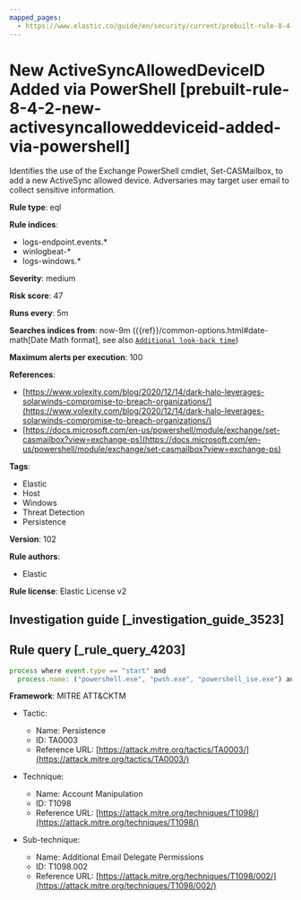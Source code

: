 ```yaml
---
mapped_pages:
  - https://www.elastic.co/guide/en/security/current/prebuilt-rule-8-4-2-new-activesyncalloweddeviceid-added-via-powershell.html
---
```


# New ActiveSyncAllowedDeviceID Added via PowerShell [prebuilt-rule-8-4-2-new-activesyncalloweddeviceid-added-via-powershell]

Identifies the use of the Exchange PowerShell cmdlet, Set-CASMailbox, to add a new ActiveSync allowed device. Adversaries may target user email to collect sensitive information.

**Rule type**: eql

**Rule indices**:

* logs-endpoint.events.*
* winlogbeat-*
* logs-windows.*

**Severity**: medium

**Risk score**: 47

**Runs every**: 5m

**Searches indices from**: now-9m ({{ref}}/common-options.html#date-math[Date Math format], see also [`Additional look-back time`](docs-content://solutions/security/detect-and-alert/create-detection-rule.md#rule-schedule))

**Maximum alerts per execution**: 100

**References**:

* [https://www.volexity.com/blog/2020/12/14/dark-halo-leverages-solarwinds-compromise-to-breach-organizations/](https://www.volexity.com/blog/2020/12/14/dark-halo-leverages-solarwinds-compromise-to-breach-organizations/)
* [https://docs.microsoft.com/en-us/powershell/module/exchange/set-casmailbox?view=exchange-ps](https://docs.microsoft.com/en-us/powershell/module/exchange/set-casmailbox?view=exchange-ps)

**Tags**:

* Elastic
* Host
* Windows
* Threat Detection
* Persistence

**Version**: 102

**Rule authors**:

* Elastic

**Rule license**: Elastic License v2

## Investigation guide [_investigation_guide_3523]



## Rule query [_rule_query_4203]

```js
process where event.type == "start" and
  process.name: ("powershell.exe", "pwsh.exe", "powershell_ise.exe") and process.args : "Set-CASMailbox*ActiveSyncAllowedDeviceIDs*"
```

**Framework**: MITRE ATT&CKTM

* Tactic:

    * Name: Persistence
    * ID: TA0003
    * Reference URL: [https://attack.mitre.org/tactics/TA0003/](https://attack.mitre.org/tactics/TA0003/)

* Technique:

    * Name: Account Manipulation
    * ID: T1098
    * Reference URL: [https://attack.mitre.org/techniques/T1098/](https://attack.mitre.org/techniques/T1098/)

* Sub-technique:

    * Name: Additional Email Delegate Permissions
    * ID: T1098.002
    * Reference URL: [https://attack.mitre.org/techniques/T1098/002/](https://attack.mitre.org/techniques/T1098/002/)



